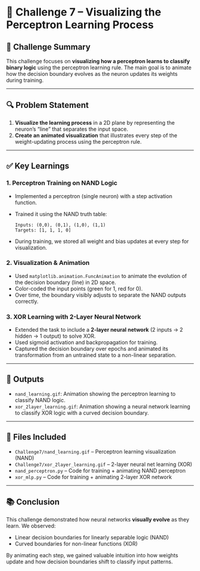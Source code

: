 # 🧠 Challenge 7 – Visualizing the Perceptron Learning Process

## 📝 Challenge Summary

This challenge focuses on **visualizing how a perceptron learns to classify binary logic** using the perceptron learning rule. The main goal is to animate how the decision boundary evolves as the neuron updates its weights during training.

---

## 🔍 Problem Statement

1. **Visualize the learning process** in a 2D plane by representing the neuron’s “line” that separates the input space.
2. **Create an animated visualization** that illustrates every step of the weight-updating process using the perceptron rule.

---

## ✅ Key Learnings

### 1. **Perceptron Training on NAND Logic**

* Implemented a perceptron (single neuron) with a step activation function.
* Trained it using the NAND truth table:

  ```
  Inputs: (0,0), (0,1), (1,0), (1,1)  
  Targets: [1, 1, 1, 0]
  ```
* During training, we stored all weight and bias updates at every step for visualization.

### 2. **Visualization & Animation**

* Used `matplotlib.animation.FuncAnimation` to animate the evolution of the decision boundary (line) in 2D space.
* Color-coded the input points (green for 1, red for 0).
* Over time, the boundary visibly adjusts to separate the NAND outputs correctly.

### 3. **XOR Learning with 2-Layer Neural Network**

* Extended the task to include a **2-layer neural network** (2 inputs → 2 hidden → 1 output) to solve XOR.
* Used sigmoid activation and backpropagation for training.
* Captured the decision boundary over epochs and animated its transformation from an untrained state to a non-linear separation.

---

## 🎥 Outputs

* `nand_learning.gif`: Animation showing the perceptron learning to classify NAND logic.
* `xor_2layer_learning.gif`: Animation showing a neural network learning to classify XOR logic with a curved decision boundary.

---

## 📆 Files Included

* `Challenge7/nand_learning.gif` – Perceptron learning visualization (NAND)
* `Challenge7/xor_2layer_learning.gif` – 2-layer neural net learning (XOR)
* `nand_perceptron.py` – Code for training + animating NAND perceptron
* `xor_mlp.py` – Code for training + animating 2-layer XOR network

---

## 📚 Conclusion

This challenge demonstrated how neural networks **visually evolve** as they learn. We observed:

* Linear decision boundaries for linearly separable logic (NAND)
* Curved boundaries for non-linear functions (XOR)

By animating each step, we gained valuable intuition into how weights update and how decision boundaries shift to classify input patterns.
